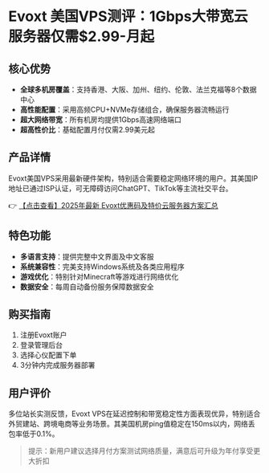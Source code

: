 # Evoxt 美国VPS测评：1Gbps大带宽云服务器仅需$2.99-月起

## 核心优势
- **全球多机房覆盖**：支持香港、大阪、加州、纽约、伦敦、法兰克福等8个数据中心
- **高性能配置**：采用高频CPU+NVMe存储组合，确保服务器流畅运行
- **超大网络带宽**：所有机房均提供1Gbps高速网络端口
- **超高性价比**：基础配置月付仅需2.99美元起

## 产品详情
Evoxt美国VPS采用最新硬件架构，特别适合需要稳定网络环境的用户。其美国IP地址已通过ISP认证，可无障碍访问ChatGPT、TikTok等主流社交平台。

👉 [【点击查看】2025年最新 Evoxt优惠码及特价云服务器方案汇总](https://bit.ly/evoxt)

## 特色功能
- **多语言支持**：提供完整中文界面及中文客服
- **系统兼容性**：完美支持Windows系统及各类应用程序
- **游戏优化**：特别针对Minecraft等游戏进行网络优化
- **数据安全**：每周自动备份服务保障数据安全

## 购买指南
1. 注册Evoxt账户
2. 登录管理后台
3. 选择心仪配置下单
4. 3分钟内完成服务器部署

## 用户评价
多位站长实测反馈，Evoxt VPS在延迟控制和带宽稳定性方面表现优异，特别适合外贸建站、跨境电商等业务场景。其美国机房ping值稳定在150ms以内，网络丢包率低于0.1%。

> 提示：新用户建议选择月付方案测试网络质量，满意后可升级为年付享受更大折扣